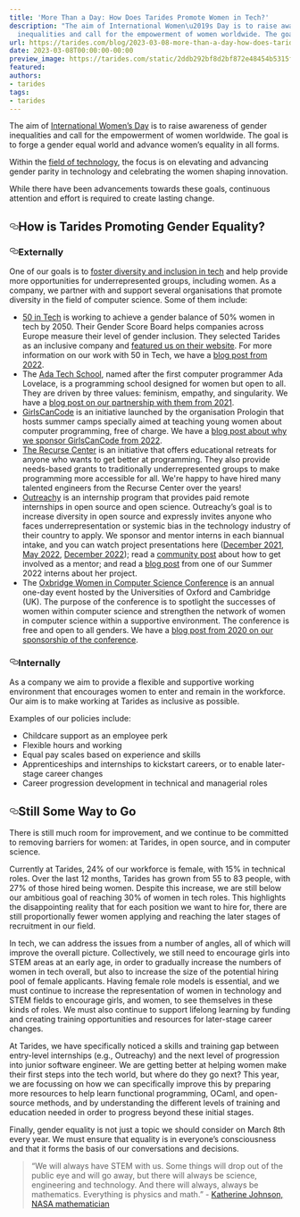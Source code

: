 ```yaml
---
title: 'More Than a Day: How Does Tarides Promote Women in Tech?'
description: "The aim of International Women\u2019s Day is to raise awareness of gender
  inequalities and call for the empowerment of women worldwide. The goal\u2026"
url: https://tarides.com/blog/2023-03-08-more-than-a-day-how-does-tarides-promote-women-in-tech
date: 2023-03-08T00:00:00-00:00
preview_image: https://tarides.com/static/2ddb292bf8d2bf872e48454b5315fb49/0132d/March8.jpg
featured:
authors:
- tarides
tags:
- tarides
---
```


<p>The aim of <a href="https://www.internationalwomensday.com/About">International Women&rsquo;s Day</a> is to raise awareness of gender inequalities and call for the empowerment of women worldwide. The goal is to forge a gender equal world and advance women&rsquo;s equality in all forms.</p>
<p>Within the <a href="https://www.internationalwomensday.com/Mission/Tech">field of technology</a>, the focus is on elevating and advancing gender parity in technology and celebrating the women shaping innovation.</p>
<p>While there have been advancements towards these goals, continuous attention and effort is required to create lasting change.</p>
<h2 style="position:relative;"><a href="https://tarides.com/feed.xml#how-is-tarides-promoting-gender-equality" aria-label="how is tarides promoting gender equality permalink" class="anchor before"><svg aria-hidden="true" focusable="false" height="16" version="1.1" viewbox="0 0 16 16" width="16"><path fill-rule="evenodd" d="M4 9h1v1H4c-1.5 0-3-1.69-3-3.5S2.55 3 4 3h4c1.45 0 3 1.69 3 3.5 0 1.41-.91 2.72-2 3.25V8.59c.58-.45 1-1.27 1-2.09C10 5.22 8.98 4 8 4H4c-.98 0-2 1.22-2 2.5S3 9 4 9zm9-3h-1v1h1c1 0 2 1.22 2 2.5S13.98 12 13 12H9c-.98 0-2-1.22-2-2.5 0-.83.42-1.64 1-2.09V6.25c-1.09.53-2 1.84-2 3.25C6 11.31 7.55 13 9 13h4c1.45 0 3-1.69 3-3.5S14.5 6 13 6z"></path></svg></a>How is Tarides Promoting Gender Equality?</h2>
<h3 style="position:relative;"><a href="https://tarides.com/feed.xml#externally" aria-label="externally permalink" class="anchor before"><svg aria-hidden="true" focusable="false" height="16" version="1.1" viewbox="0 0 16 16" width="16"><path fill-rule="evenodd" d="M4 9h1v1H4c-1.5 0-3-1.69-3-3.5S2.55 3 4 3h4c1.45 0 3 1.69 3 3.5 0 1.41-.91 2.72-2 3.25V8.59c.58-.45 1-1.27 1-2.09C10 5.22 8.98 4 8 4H4c-.98 0-2 1.22-2 2.5S3 9 4 9zm9-3h-1v1h1c1 0 2 1.22 2 2.5S13.98 12 13 12H9c-.98 0-2-1.22-2-2.5 0-.83.42-1.64 1-2.09V6.25c-1.09.53-2 1.84-2 3.25C6 11.31 7.55 13 9 13h4c1.45 0 3-1.69 3-3.5S14.5 6 13 6z"></path></svg></a>Externally</h3>
<p>One of our goals is to <a href="https://tarides.com/company/">foster diversity and inclusion in tech</a> and help provide more opportunities for underrepresented groups, including women. As a company, we partner with and support several organisations that promote diversity in the field of computer science. Some of them include:</p>
<ul>
<li><a href="https://www.50intech.com/about-us">50 in Tech</a> is working to achieve a gender balance of 50% women in tech by 2050. Their Gender Score Board helps companies across Europe measure their level of gender inclusion. They selected Tarides as an inclusive company and <a href="https://app.50intech.com/company/tarides">featured us on their website</a>. For more information on our work with 50 in Tech, we have a <a href="https://tarides.com/blog/2022-04-19-tarides-partners-with-50intech">blog post from 2022</a>.</li>
<li>The <a href="https://adatechschool.fr">Ada Tech School</a>, named after the first computer programmer Ada Lovelace, is a programming school designed for women but open to all. They are driven by three values: feminism, empathy, and singularity. We have a <a href="https://tarides.com/blog/2021-02-15-partnering-for-more-diversity-in-tech">blog post on our partnership with them from 2021</a>.</li>
<li><a href="https://girlscancode.fr">GirlsCanCode</a> is an initiative launched by the organisation Prologin that hosts summer camps specially aimed at teaching young women about computer programming, free of charge. We have a <a href="https://tarides.com/blog/2022-09-06-tarides-sponsors-girls-can-code">blog post about why we sponsor GirlsCanCode from 2022</a>.</li>
<li><a href="https://www.recurse.com/about">The Recurse Center</a> is an initiative that offers educational retreats for anyone who wants to get better at programming. They also provide needs-based grants to traditionally underrepresented groups to make programming more accessible for all. We're happy to have hired many talented engineers from the Recurse Center over the years!</li>
<li><a href="https://www.outreachy.org/">Outreachy</a> is an internship program that provides paid remote internships in open source and open science. Outreachy&rsquo;s goal is to increase diversity in open source and expressly invites anyone who faces underrepresentation or systemic bias in the technology industry of their country to apply. We sponsor and mentor interns in each biannual intake, and you can watch project presentations here (<a href="https://watch.ocaml.org/w/eSSmoyEcPTEXPGAqDtKENX">December 2021</a>, <a href="https://watch.ocaml.org/w/vXJtTj3cULRa1bZB5HrecX">May 2022</a>, <a href="https://watch.ocaml.org/w/pQSAfZ9kDSsSnr8Bxzocn3">December 2022</a>); read a <a href="https://discuss.ocaml.org/t/for-diversity-and-the-ocaml-community-outreachy-summer-2022/92340">community post</a> about how to get involved as a mentor; and read a <a href="https://tarides.com/blog/2022-08-02-irmin-in-the-browser">blog post</a> from one of our Summer 2022 interns about her project.</li>
<li>The <a href="https://oxbridgewomenincs8.wixsite.com/2020">Oxbridge Women in Computer Science Conference</a> is an annual one-day event hosted by the Universities of Oxford and Cambridge (UK). The purpose of the conference is to spotlight the successes of women within computer science and strengthen the network of women in computer science within a supportive environment. The conference is free and open to all genders. We have a <a href="https://tarides.com/blog/2020-12-14-tarides-sponsors-the-oxbridge-women-in-computer-science-conference-2020/">blog post from 2020 on our sponsorship of the conference</a>.</li>
</ul>
<h3 style="position:relative;"><a href="https://tarides.com/feed.xml#internally" aria-label="internally permalink" class="anchor before"><svg aria-hidden="true" focusable="false" height="16" version="1.1" viewbox="0 0 16 16" width="16"><path fill-rule="evenodd" d="M4 9h1v1H4c-1.5 0-3-1.69-3-3.5S2.55 3 4 3h4c1.45 0 3 1.69 3 3.5 0 1.41-.91 2.72-2 3.25V8.59c.58-.45 1-1.27 1-2.09C10 5.22 8.98 4 8 4H4c-.98 0-2 1.22-2 2.5S3 9 4 9zm9-3h-1v1h1c1 0 2 1.22 2 2.5S13.98 12 13 12H9c-.98 0-2-1.22-2-2.5 0-.83.42-1.64 1-2.09V6.25c-1.09.53-2 1.84-2 3.25C6 11.31 7.55 13 9 13h4c1.45 0 3-1.69 3-3.5S14.5 6 13 6z"></path></svg></a>Internally</h3>
<p>As a company we aim to provide a flexible and supportive working environment that encourages women to enter and remain in the workforce. Our aim is to make working at Tarides as inclusive as possible.</p>
<p>Examples of our policies include:</p>
<ul>
<li>Childcare support as an employee perk</li>
<li>Flexible hours and working</li>
<li>Equal pay scales based on experience and skills</li>
<li>Apprenticeships and internships to kickstart careers, or to enable later-stage career changes</li>
<li>Career progression development in technical and managerial roles</li>
</ul>
<h2 style="position:relative;"><a href="https://tarides.com/feed.xml#still-some-way-to-go" aria-label="still some way to go permalink" class="anchor before"><svg aria-hidden="true" focusable="false" height="16" version="1.1" viewbox="0 0 16 16" width="16"><path fill-rule="evenodd" d="M4 9h1v1H4c-1.5 0-3-1.69-3-3.5S2.55 3 4 3h4c1.45 0 3 1.69 3 3.5 0 1.41-.91 2.72-2 3.25V8.59c.58-.45 1-1.27 1-2.09C10 5.22 8.98 4 8 4H4c-.98 0-2 1.22-2 2.5S3 9 4 9zm9-3h-1v1h1c1 0 2 1.22 2 2.5S13.98 12 13 12H9c-.98 0-2-1.22-2-2.5 0-.83.42-1.64 1-2.09V6.25c-1.09.53-2 1.84-2 3.25C6 11.31 7.55 13 9 13h4c1.45 0 3-1.69 3-3.5S14.5 6 13 6z"></path></svg></a>Still Some Way to Go</h2>
<p>There is still much room for improvement, and we continue to be committed to removing barriers for women: at Tarides, in open source, and in computer science.</p>
<p>Currently at Tarides, 24% of our workforce is female, with 15% in technical roles. Over the last 12 months, Tarides has grown from 55 to 83 people, with 27% of those hired being women. Despite this increase, we are still below our ambitious goal of reaching 30% of women in tech roles. This highlights the disappointing reality that for each position we want to hire for, there are still proportionally fewer women applying and reaching the later stages of recruitment in our field.</p>
<p>In tech, we can address the issues from a number of angles, all of which will improve the overall picture. Collectively, we still need to encourage girls into STEM areas at an early age, in order to gradually increase the numbers of women in tech overall, but also to increase the size of the potential hiring pool of female applicants. Having female role models is essential, and we must continue to increase the representation of women in technology and STEM fields to encourage girls, and women, to see themselves in these kinds of roles. We must also continue to support lifelong learning by funding and creating training opportunities and resources for later-stage career changes.</p>
<p>At Tarides, we have specifically noticed a skills and training gap between entry-level internships (e.g., Outreachy) and the next level of progression into junior software engineer. We are getting better at helping women make their first steps into the tech world, but where do they go next? This year, we are focussing on how we can specifically improve this by preparing more resources to help learn functional programming, OCaml, and open-source methods, and by understanding the different levels of training and education needed in order to progress beyond these initial stages.</p>
<p>Finally, gender equality is not just a topic we should consider on March 8th every year. We must ensure that equality is in everyone&rsquo;s consciousness and that it forms the basis of our conversations and decisions.</p>
<blockquote>
<p>&ldquo;We will always have STEM with us. Some things will drop out of the public eye and will go away, but there will always be science, engineering and technology. And there will always, always be mathematics. Everything is physics and math.&rdquo; - <a href="https://www.nasa.gov/audience/foreducators/a-lifetime-of-stem.html">Katherine Johnson, NASA mathematician</a></p>
</blockquote>
